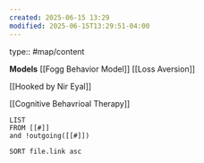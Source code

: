 ```yaml
---
created: 2025-06-15 13:29
modified: 2025-06-15T13:29:51-04:00
---
```


type:: #map/content

**Models**
[[Fogg Behavior Model]]
[[Loss Aversion]]

[[Hooked by Nir Eyal]]



[[Cognitive Behavrioal Therapy]]



```dataview
LIST
FROM [[#]]
and !outgoing([[#]])

SORT file.link asc
```
